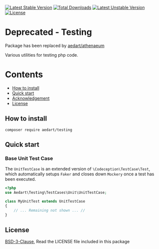 [![Latest Stable Version](https://poser.pugx.org/aedart/testing/v/stable)](https://packagist.org/packages/aedart/testing)
[![Total Downloads](https://poser.pugx.org/aedart/testing/downloads)](https://packagist.org/packages/aedart/testing)
[![Latest Unstable Version](https://poser.pugx.org/aedart/testing/v/unstable)](https://packagist.org/packages/aedart/testing)
[![License](https://poser.pugx.org/aedart/testing/license)](https://packagist.org/packages/aedart/testing)

# Deprecated - Testing

Package has been replaced by [aedart/athenaeum](https://github.com/aedart/athenaeum)

Various utilities for testing php code.

# Contents

* [How to install](#how-to-install)
* [Quick start](#quick-start)
* [Acknowledgement](#acknowledgement)
* [License](#license)

## How to install

```console
composer require aedart/testing
```

## Quick start

### Base Unit Test Case

The `UnitTestCase` is an extended version of `\Codeception\TestCase\Test`, which automatically setups `Faker` and closes down `Mockery` once a test has been executed.

```php
<?php
use Aedart\Testing\TestCases\Unit\UnitTestCase;

class MyUnitTest extends UnitTestCase
{    
    // ... Remaining not shown ... //
}
```

## License

[BSD-3-Clause](http://spdx.org/licenses/BSD-3-Clause), Read the LICENSE file included in this package
